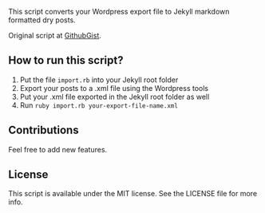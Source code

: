 This script converts your Wordpress export file to Jekyll markdown formatted dry posts.

Original script at [GithubGist](https://gist.github.com/evanwalsh/6131008).

## How to run this script?

1. Put the file `import.rb` into your Jekyll root folder
2. Export your posts to a .xml file using the Wordpress tools
3. Put your .xml file exported in the Jekyll root folder as well
4. Run `ruby import.rb your-export-file-name.xml`

## Contributions

Feel free to add new features.

## License

This script is available under the MIT license. See the LICENSE file for more info.
